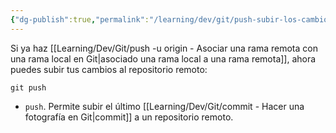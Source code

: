 ```yaml
---
{"dg-publish":true,"permalink":"/learning/dev/git/push-subir-los-cambios-a-una-rama-remota/","created":"2024-04-03T21:20","updated":"2024-04-03T21:20"}
---
```


Si ya haz [[Learning/Dev/Git/push -u origin - Asociar una rama remota con una rama local en Git\|asociado una rama local a una rama remota]], ahora puedes subir tus cambios al repositorio remoto:
```bh
git push
```
- `push`. Permite subir el último [[Learning/Dev/Git/commit - Hacer una fotografía en Git\|commit]] a un repositorio remoto. 